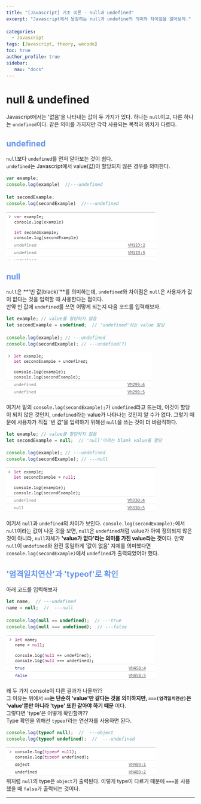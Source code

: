 ```yaml
---
title: "[Javascript] 기초 이론 - null과 undefined"
excerpt: "Javascript에서 등장하는 null과 undefine의 의미와 차이점을 알아보자."

categories: 
  - Javascript
tags: [Javascript, theory, wecode]
toc: true
author_profile: true 
sidebar:
   nav: "docs"
---
```


# null & undefined
Javascript에서는 '없음'을 나타내는 값이 두 가지가 있다. 하나는 `null`이고, 다른 하나는 `undefined`이다. 같은 의미를 가지지만 각각 사용되는 목적과 위치가 다르다.

## <span style="color:cornflowerblue">**undefined**</span>
`null`보다 `undefined`를 먼저 알아보는 것이 쉽다. <br> `undefined`는 Javascript에서 value(값)이 할당되지 않은 경우를 의미한다. 
```javascript
var example;
console.log(example)  //---undefined

let secondExample;
console.log(secondExample)  //---undefined
```
<img src="/assets/images/20221018/undefined.png"><br>

## <span style="color:cornflowerblue">**null**</span>
`null`은 **'빈 값(black)'**를 의미하는데, `undefined`와 차이점은 `null`은 사용자가 값이 없다는 것을 입력할 때 사용한다는 점이다.<br>
만약 빈 값에 `undefined`를 쓰면 어떻게 되는지 다음 코드를 입력해보자.
```javascript
let example; // value를 할당하지 않음
let secondExample = undefined;  // 'undefined'라는 value 할당

console.log(example); // ---undefined
console.log(secondExample); // ---undefied(?)
```
<img src="/assets/images/20221018/null1.png"><br>

여기서 밑의 `console.log(secondExample);`가 `undefined`라고 뜨는데, 이것이 할당이 되지 않은 것인지, `undefined`라는 value가 나타나는 것인지 알 수가 없다. 그렇기 때문에 사용자가 직접 '빈 값'을 입력하기 위해선 `null`을 쓰는 것이 더 바람직하다.
```javascript
let example; // value를 할당하지 않음
let secondExample = null;  // 'null'이라는 blank value를 할당

console.log(example); // ---undefined
console.log(secondExample); // ---null
```
<img src="/assets/images/20221018/null2.png"><br>

여기서 `null`과 `undefined`의 차이가 보인다. `console.log(secondExample);`에서 `null`이라는 값이 나온 것을 보면, `null`은 `undefined`처럼 value가 아예 정의되지 않은 것이 아니라, `null`자체가 **'value가 없다'라는 의미를 가진 value라는 것**이다. 만약 `null`이 `undefined`와 완전 동일하게 '값이 없음' 자체를 의미했다면 `console.log(secondExample)`에서 `undefined`가 출력되었어야 했다.

## <span style="color:cornflowerblue">**'엄격일치연산'과 'typeof'로 확인**</span>
아래 코드를 입력해보자
```javascript
let name;  // ---undefined
name = null;  //  ---null

console.log(null == undefined);  // ---true
console.log(null === undefined);  // ---false
```
<img src="/assets/images/20221018/truefalse.png"> <br>

왜 두 가지 console이 다른 결과가 나올까??<br> 그 이유는 위에서 **`==`는 단순히 'value'만 같다는 것을 의미하지만, `===(엄격일치연산)`은 'value'뿐만 아니라 'type' 또한 같아야 하기 때문** 이다. <br> 그렇다면 'type'은 어떻게 확인할까?? <br> Type 확인을 위해선 `typeof`라는 연산자를 사용하면 된다.
```javascript
console.log(typeof null);  //  ---object
console.log(typeof undefined);  //  ---undefined
```
<img src="/assets/images/20221018/typeof.png"><br> 
위처럼 `null`의 type은 `object`가 출력된다. 이렇게 type이 다르기 때문에 `===`을 사용했을 때 `false`가 출력되는 것이다.

---

